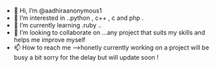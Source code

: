 - 👋 Hi, I’m @aadhiraanonymous1
- 👀 I’m interested in ..python , c++ , c and php .
- 🌱 I’m currently learning .ruby ..
- 💞️ I’m looking to collaborate on ...any project that suits my skills and helps me improve myself 
- 📫 How to reach me -->honetly currently working on a project will be busy a bit sorry for the delay but will update soon ! 


<!---
aadhiraanonymous1/aadhiraanonymous1 is a ✨ special ✨ repository because its `README.md` (this file) appears on your GitHub profile.
You can click the Preview link to take a look at your changes.
--->

